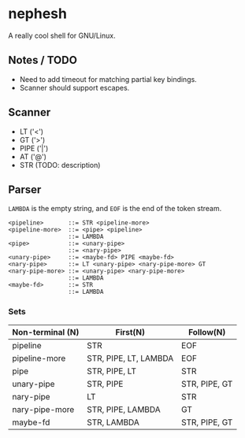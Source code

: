 # nephesh

A really cool shell for GNU/Linux.

## Notes / TODO

- Need to add timeout for matching partial key bindings.
- Scanner should support escapes.

## Scanner

- LT ('<')
- GT ('>')
- PIPE ('|')
- AT ('@')
- STR (TODO: description)

## Parser

`LAMBDA` is the empty string, and `EOF` is the end of the token stream.

```
<pipeline>       ::= STR <pipeline-more>
<pipeline-more>  ::= <pipe> <pipeline>
                 ::= LAMBDA
<pipe>           ::= <unary-pipe>
                 ::= <nary-pipe>
<unary-pipe>     ::= <maybe-fd> PIPE <maybe-fd>
<nary-pipe>      ::= LT <unary-pipe> <nary-pipe-more> GT
<nary-pipe-more> ::= <unary-pipe> <nary-pipe-more>
                 ::= LAMBDA
<maybe-fd>       ::= STR
                 ::= LAMBDA
```

### Sets

| Non-terminal (N) | First(N)              | Follow(N)     |
| ---------------- | --------------------- | ------------- |
| pipeline         | STR                   | EOF           |
| pipeline-more    | STR, PIPE, LT, LAMBDA | EOF           |
| pipe             | STR, PIPE, LT         | STR           |
| unary-pipe       | STR, PIPE             | STR, PIPE, GT |
| nary-pipe        | LT                    | STR           |
| nary-pipe-more   | STR, PIPE, LAMBDA     | GT            |
| maybe-fd         | STR, LAMBDA           | STR, PIPE, GT |

